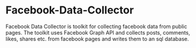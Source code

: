 # Facebook-Data-Collector
Facebook Data Collector is toolkit for collecting facebook data from public pages. The toolkit uses Facebook Graph API and collects posts, comments, likes, shares etc. from facebook pages and writes them to an sql database.
